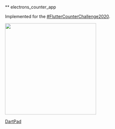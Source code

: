 
** electrons_counter_app

Implemented for the [#FlutterCounterChallenge2020](https://twitter.com/search?q=FlutterCounterChallenge2020&src=typed_query).

<img src="https://github.com/imaNNeoFighT/electron_counter_app/raw/master/media/electrons_counter_app.gif" width="300" >

[DartPad](https://dartpad.dev/e480a9224ba6d527fe7718180f7343c9?)